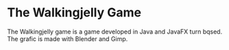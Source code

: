 # The Walkingjelly Game
The Walkingjelly game is a game developed in Java and JavaFX turn bqsed.
The grafic is made with Blender and Gimp.